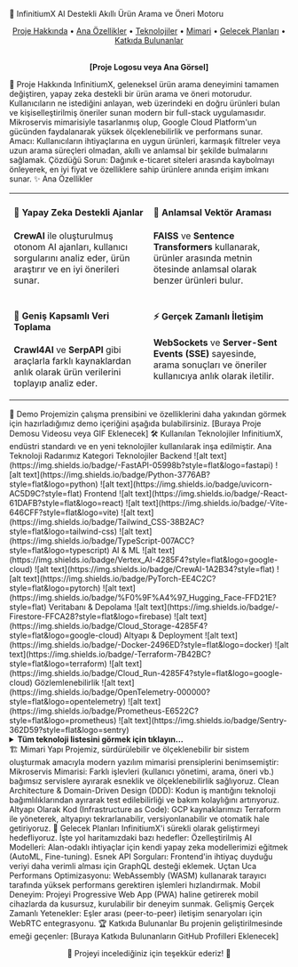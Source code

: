 🌟 InfinitiumX
AI Destekli Akıllı Ürün Arama ve Öneri Motoru
<p align="center">
<a href="#-proje-hakkında">Proje Hakkında</a> •
<a href="#-ana-özellikler">Ana Özellikler</a> •
<a href="#-kullanılan-teknolojiler">Teknolojiler</a> •
<a href="#-mimari-yapı">Mimari</a> •
<a href="#-gelecek-planları">Gelecek Planları</a> •
<a href="#-katkıda-bulunanlar">Katkıda Bulunanlar</a>
</p>
<p align="center">
<!-- Projenizin logosunu veya ana ekran görüntüsünü buraya ekleyebilirsiniz -->
<br />
<strong>[Proje Logosu veya Ana Görsel]</strong>
<br />
</p>
🚀 Proje Hakkında
InfinitiumX, geleneksel ürün arama deneyimini tamamen değiştiren, yapay zeka destekli bir ürün arama ve öneri motorudur. Kullanıcıların ne istediğini anlayan, web üzerindeki en doğru ürünleri bulan ve kişiselleştirilmiş öneriler sunan modern bir full-stack uygulamasıdır. Mikroservis mimarisiyle tasarlanmış olup, Google Cloud Platform'un gücünden faydalanarak yüksek ölçeklenebilirlik ve performans sunar.
Amacı: Kullanıcıların ihtiyaçlarına en uygun ürünleri, karmaşık filtreler veya uzun arama süreçleri olmadan, akıllı ve anlamsal bir şekilde bulmalarını sağlamak.
Çözdüğü Sorun: Dağınık e-ticaret siteleri arasında kaybolmayı önleyerek, en iyi fiyat ve özelliklere sahip ürünlere anında erişim imkanı sunar.
✨ Ana Özellikler
<table>
<tr>
<td width="50%" valign="top">
<h4>🤖 Yapay Zeka Destekli Ajanlar</h4>
<p><b>CrewAI</b> ile oluşturulmuş otonom AI ajanları, kullanıcı sorgularını analiz eder, ürün araştırır ve en iyi önerileri sunar.</p>
</td>
<td width="50%" valign="top">
<h4>🧠 Anlamsal Vektör Araması</h4>
<p><b>FAISS</b> ve <b>Sentence Transformers</b> kullanarak, ürünler arasında metnin ötesinde anlamsal olarak benzer ürünleri bulur.</p>
</td>
</tr>
<tr>
<td width="50%" valign="top">
<h4>📡 Geniş Kapsamlı Veri Toplama</h4>
<p><b>Crawl4AI</b> ve <b>SerpAPI</b> gibi araçlarla farklı kaynaklardan anlık olarak ürün verilerini toplayıp analiz eder.</p>
</td>
<td width="50%" valign="top">
<h4>⚡ Gerçek Zamanlı İletişim</h4>
<p><b>WebSockets</b> ve <b>Server-Sent Events (SSE)</b> sayesinde, arama sonuçları ve öneriler kullanıcıya anlık olarak iletilir.</p>
</td>
</tr>
</table>
🎥 Demo
Projemizin çalışma prensibini ve özelliklerini daha yakından görmek için hazırladığımız demo içeriğini aşağıda bulabilirsiniz.
[Buraya Proje Demosu Videosu veya GIF Eklenecek]
🛠️ Kullanılan Teknolojiler
InfinitiumX, endüstri standardı ve en yeni teknolojiler kullanılarak inşa edilmiştir.
Ana Teknoloji Radarımız
Kategori	Teknolojiler
Backend	
![alt text](https://img.shields.io/badge/-FastAPI-05998b?style=flat&logo=fastapi)
![alt text](https://img.shields.io/badge/Python-3776AB?style=flat&logo=python)
![alt text](https://img.shields.io/badge/uvicorn-AC5D9C?style=flat)
Frontend	
![alt text](https://img.shields.io/badge/-React-61DAFB?style=flat&logo=react)
![alt text](https://img.shields.io/badge/-Vite-646CFF?style=flat&logo=vite)
![alt text](https://img.shields.io/badge/Tailwind_CSS-38B2AC?style=flat&logo=tailwind-css)
![alt text](https://img.shields.io/badge/TypeScript-007ACC?style=flat&logo=typescript)
AI & ML	
![alt text](https://img.shields.io/badge/Vertex_AI-4285F4?style=flat&logo=google-cloud)
![alt text](https://img.shields.io/badge/CrewAI-1A2B34?style=flat)
![alt text](https://img.shields.io/badge/PyTorch-EE4C2C?style=flat&logo=pytorch)
![alt text](https://img.shields.io/badge/%F0%9F%A4%97_Hugging_Face-FFD21E?style=flat)
Veritabanı & Depolama	
![alt text](https://img.shields.io/badge/-Firestore-FFCA28?style=flat&logo=firebase)
![alt text](https://img.shields.io/badge/Cloud_Storage-4285F4?style=flat&logo=google-cloud)
Altyapı & Deployment	
![alt text](https://img.shields.io/badge/-Docker-2496ED?style=flat&logo=docker)
![alt text](https://img.shields.io/badge/-Terraform-7B42BC?style=flat&logo=terraform)
![alt text](https://img.shields.io/badge/Cloud_Run-4285F4?style=flat&logo=google-cloud)
Gözlemlenebilirlik	
![alt text](https://img.shields.io/badge/OpenTelemetry-000000?style=flat&logo=opentelemetry)
![alt text](https://img.shields.io/badge/Prometheus-E6522C?style=flat&logo=prometheus)
![alt text](https://img.shields.io/badge/Sentry-362D59?style=flat&logo=sentry)
<details>
<summary><strong>Tüm teknoloji listesini görmek için tıklayın...</strong></summary>
Backend, AI & Machine Learning: FastAPI, Uvicorn, Pydantic, CrewAI, Google Cloud AI Platform (Vertex AI, Gemini 2.5 Pro), OpenAI, FAISS-CPU, Sentence Transformers, Transformers, PyTorch, Scikit-learn, SciPy, NumPy, Pandas, Crawl4AI, BeautifulSoup4, SerpAPI, HTTPX, WebSockets, SSE-Starlette.
Frontend & Geliştirme Araçları: React 18, Vite, Tailwind CSS, PostCSS, Autoprefixer, ESLint, TypeScript.
Veritabanı, Depolama & Altyapı: Firebase Admin (Firestore), Google Cloud Storage, Docker, Docker Compose, Terraform, Google Cloud Platform (Cloud Run, Secret Manager, Cloud Logging).
Güvenlik & Kimlik Doğrulama: Python-Jose (JWT), Bcrypt, Firebase Authentication.
Gözlemlenebilirlik & Test: OpenTelemetry, Prometheus Client, Sentry SDK, Structlog, Rich, PSUtil, Pytest.
</details>
🏗️ Mimari Yapı
Projemiz, sürdürülebilir ve ölçeklenebilir bir sistem oluşturmak amacıyla modern yazılım mimarisi prensiplerini benimsemiştir:
Mikroservis Mimarisi: Farklı işlevleri (kullanıcı yönetimi, arama, öneri vb.) bağımsız servislere ayırarak esneklik ve ölçeklenebilirlik sağlıyoruz.
Clean Architecture & Domain-Driven Design (DDD): Kodun iş mantığını teknoloji bağımlılıklarından ayırarak test edilebilirliği ve bakım kolaylığını artırıyoruz.
Altyapı Olarak Kod (Infrastructure as Code): GCP kaynaklarımızı Terraform ile yöneterek, altyapıyı tekrarlanabilir, versiyonlanabilir ve otomatik hale getiriyoruz.
🔮 Gelecek Planları
InfinitiumX'i sürekli olarak geliştirmeyi hedefliyoruz. İşte yol haritamızdaki bazı hedefler:
Özelleştirilmiş AI Modelleri: Alan-odaklı ihtiyaçlar için kendi yapay zeka modellerimizi eğitmek (AutoML, Fine-tuning).
Esnek API Sorguları: Frontend'in ihtiyaç duyduğu veriyi daha verimli alması için GraphQL desteği eklemek.
Uçtan Uca Performans Optimizasyonu: WebAssembly (WASM) kullanarak tarayıcı tarafında yüksek performans gerektiren işlemleri hızlandırmak.
Mobil Deneyim: Projeyi Progressive Web App (PWA) haline getirerek mobil cihazlarda da kusursuz, kurulabilir bir deneyim sunmak.
Gelişmiş Gerçek Zamanlı Yetenekler: Eşler arası (peer-to-peer) iletişim senaryoları için WebRTC entegrasyonu.
🏆 Katkıda Bulunanlar
Bu projenin geliştirilmesinde emeği geçenler:
<!-- Örnek: [![Kullanıcı Adı](https://github.com/kullaniciadi.png?size=50)](https://github.com/kullaniciadi) -->
[Buraya Katkıda Bulunanların GitHub Profilleri Eklenecek]
<p align="center">
🎉 Projeyi incelediğiniz için teşekkür ederiz! 🎉
</p>